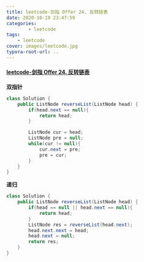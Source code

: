 ```yaml
---
title: leetcode-剑指 Offer 24. 反转链表
date: 2020-10-19 23:47:59
categories: 
		- leetcode
tags: 
	- leetcode
cover: images/leetcode.jpg
typora-root-url: ..
---
```


#### [leetcode-剑指 Offer 24. 反转链表](https://leetcode-cn.com/problems/fan-zhuan-lian-biao-lcof/)

**双指针**

```java
class Solution {
    public ListNode reverseList(ListNode head) {
        if(head.next == null){
            return head;
        }

        ListNode cur = head;
        ListNode pre = null;
        while(cur != null){
            cur.next = pre;
            pre = cur;
        }
    }
}
```



**递归**

```java
class Solution {
    public ListNode reverseList(ListNode head) {
        if(head == null || head.next == null){
            return head;
        }
        ListNode res = reverseList(head.next);
        head.next.next = head;
        head.next = null;
        return res;
    }
}
```

